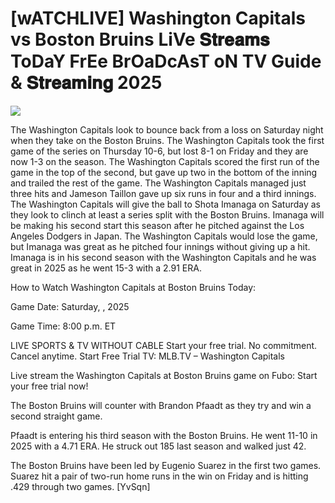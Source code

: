 #  [wATCHLIVE] Washington Capitals vs Boston Bruins LiVe 𝐒𝐭𝐫𝐞𝐚𝐦𝐬 ToDaY FrEe BrOaDcAsT oN TV Guide & 𝐒𝐭𝐫𝐞𝐚𝐦𝐢𝐧𝐠  2025  
  
  
[![](https://i.imgur.com/qSNzIqt.png)](https://movie.rssnews.media/JzYQqTgC.php)  
  
The Washington Capitals look to bounce back from a loss on Saturday night when they take on the Boston Bruins. The Washington Capitals took the first game of the series on Thursday 10-6, but lost 8-1 on Friday and they are now 1-3 on the season. The Washington Capitals scored the first run of the game in the top of the second, but gave up two in the bottom of the inning and trailed the rest of the game. The Washington Capitals managed just three hits and Jameson Taillon gave up six runs in four and a third innings. The Washington Capitals will give the ball to Shota Imanaga on Saturday as they look to clinch at least a series split with the Boston Bruins. Imanaga will be making his second start this season after he pitched against the Los Angeles Dodgers in Japan. The Washington Capitals would lose the game, but Imanaga was great as he pitched four innings without giving up a hit. Imanaga is in his second season with the Washington Capitals and he was great in 2025 as he went 15-3 with a 2.91 ERA.

How to Watch Washington Capitals at Boston Bruins Today:

Game Date: Saturday, , 2025

Game Time: 8:00 p.m. ET

LIVE SPORTS & TV WITHOUT CABLE
Start your free trial. No commitment. Cancel anytime.
Start Free Trial
TV: MLB.TV – Washington Capitals

Live stream the Washington Capitals at Boston Bruins game on Fubo: Start your free trial now!

The Boston Bruins will counter with Brandon Pfaadt as they try and win a second straight game.

Pfaadt is entering his third season with the Boston Bruins. He went 11-10 in 2025 with a 4.71 ERA. He struck out 185 last season and walked just 42.

The Boston Bruins have been led by Eugenio Suarez in the first two games. Suarez hit a pair of two-run home runs in the win on Friday and is hitting .429 through two games. [YvSqn]